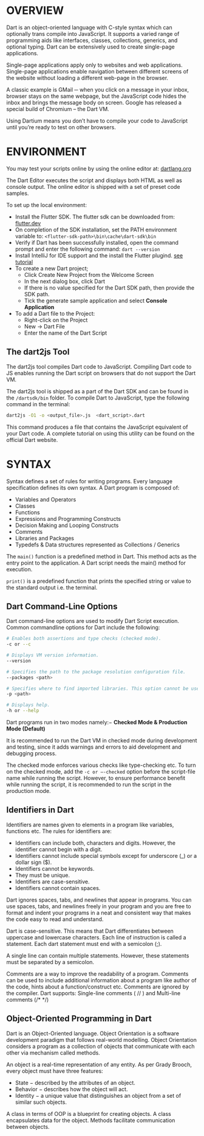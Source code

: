 # OVERVIEW
Dart is an object-oriented language with C-style syntax which can optionally trans compile into JavaScript. It supports 
a varied range of programming aids like interfaces, classes, collections, generics, and optional typing. Dart can be 
extensively used to create single-page applications. 

Single-page applications apply only to websites and web applications. Single-page applications enable navigation between 
different screens of the website without loading a different web-page in the browser.

A classic example is GMail ─ when you click on a message in your inbox, browser stays on the same webpage, but the 
JavaScript code hides the inbox and brings the message body on screen. Google has released a special build of Chromium – 
the Dart VM. 

Using Dartium means you don’t have to compile your code to JavaScript until you’re ready to test on other browsers.

# ENVIRONMENT
You may test your scripts online by using the online editor at: [dartlang.org](https://dartpad.dartlang.org/) 

The Dart Editor executes the script and displays both HTML as well as console output. The online editor is shipped with 
a set of preset code samples.

To set up the local environment:
- Install the Flutter SDK. The flutter sdk can be downloaded from: 
[flutter.dev](https://flutter.dev/docs/get-started/install)
- On completion of the SDK installation, set the PATH environment variable to: 
`<flutter-sdk-path>\bin\cache\dart-sdk\bin`
- Verify if Dart has been successfully installed, open the command prompt and enter the following command: 
`dart --version`
- Install IntelliJ for IDE support and the install the Flutter plugind. 
[see tutorial](https://flutter.dev/docs/get-started/editor#install-the-flutter-and-dart-plugins)
- To create a new Dart project;
    * Click Create New Project from the Welcome Screen
    * In the next dialog box, click Dart
    * If there is no value specified for the Dart SDK path, then provide the SDK path.
    * Tick the generate sample application and select **Console Application**
- To add a Dart file to the Project:
    * Right-click on the Project
    * New → Dart File
    * Enter the name of the Dart Script

## The dart2js Tool
The dart2js tool compiles Dart code to JavaScript. Compiling Dart code to JS enables running the Dart script on browsers 
that do not support the Dart VM.

The dart2js tool is shipped as a part of the Dart SDK and can be found in the `/dartsdk/bin` folder. To compile Dart to 
JavaScript, type the following command in the terminal:
```bash
dart2js -O1 -o <output_file>.js  <dart_script>.dart
```
This command produces a file that contains the JavaScript equivalent of your Dart code. A complete tutorial on using 
this utility can be found on the official Dart website.

# SYNTAX
Syntax defines a set of rules for writing programs. Every language specification defines its own syntax. A Dart program 
is composed of: 
- Variables and Operators
- Classes
- Functions
- Expressions and Programming Constructs
- Decision Making and Looping Constructs
- Comments
- Libraries and Packages
- Typedefs & Data structures represented as Collections / Generics

The `main()` function is a predefined method in Dart. This method acts as the entry point to the application. A Dart 
script needs the main() method for execution.

`print()` is a predefined function that prints the specified string or value to the standard output i.e. the terminal.

## Dart Command-Line Options
Dart command-line options are used to modify Dart Script execution.
Common commandline options for Dart include the following:
```bash
# Enables both assertions and type checks (checked mode).
-c or --c

# Displays VM version information.
--version

# Specifies the path to the package resolution configuration file.
--packages <path>

# Specifies where to find imported libraries. This option cannot be used with --packages.
-p <path>

# Displays help.
-h or --help
```

Dart programs run in two modes namely:− **Checked Mode & Production Mode (Default)**

It is recommended to run the Dart VM in checked mode during development and testing, since it adds warnings and errors 
to aid development and debugging process.

The checked mode enforces various checks like type-checking etc. To turn on the checked mode, add the `-c or –-checked` 
option before the script-file name while running the script. However, to ensure performance benefit while running the 
script, it is recommended to run the script in the production mode.

## Identifiers in Dart
Identifiers are names given to elements in a program like variables, functions etc.
The rules for identifiers are:
- Identifiers can include both, characters and digits. However, the identifier cannot begin with a digit.
- Identifiers cannot include special symbols except for underscore (_) or a dollar sign ($).
- Identifiers cannot be keywords.
- They must be unique.
- Identifiers are case-sensitive.
- Identifiers cannot contain spaces.

Dart ignores spaces, tabs, and newlines that appear in programs. You can use spaces, tabs, and newlines freely in your 
program and you are free to format and indent your programs in a neat and consistent way that makes the code easy to 
read and understand.

Dart is case-sensitive. This means that Dart differentiates between uppercase and lowercase characters. Each line of 
instruction is called a statement. Each dart statement must end with a semicolon (;).

A single line can contain multiple statements. However, these statements must be separated by a semicolon.

Comments are a way to improve the readability of a program. Comments can be used to include additional information about 
a program like author of the code, hints about a function/construct etc. Comments are ignored by the compiler. Dart 
supports: Single-line comments ( // ) and Multi-line comments (/* */)

## Object-Oriented Programming in Dart
Dart is an Object-Oriented language. Object Orientation is a software development paradigm that follows real-world 
modelling. Object Orientation considers a program as a collection of objects that communicate with each other via 
mechanism called methods.

An object is a real-time representation of any entity. As per Grady Brooch, every object must have three features:
* State − described by the attributes of an object.
* Behavior − describes how the object will act.
* Identity − a unique value that distinguishes an object from a set of similar such objects.

A class in terms of OOP is a blueprint for creating objects. A class encapsulates data for the object. Methods 
facilitate communication between objects.